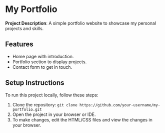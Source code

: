 # My Portfolio

**Project Description**: A simple portfolio website to showcase my personal projects and skills.

## Features
- Home page with introduction.
- Portfolio section to display projects.
- Contact form to get in touch.

## Setup Instructions

To run this project locally, follow these steps:
1. Clone the repository: `git clone https://github.com/your-username/my-portfolio.git`
2. Open the project in your browser or IDE.
3. To make changes, edit the HTML/CSS files and view the changes in your browser.
